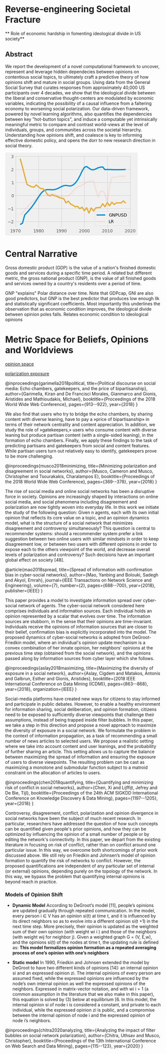 # Reverse-engineering Societal Fracture

** Role of economic hardship in fomenting ideological divide in US society**


## Abstract

We report the development of a novel computational framework to uncover, represent and leverage hidden dependecies between opinions on contentious social topics, to ultimately craft a predictive theory of how opinions shift and mature in social groups. Using data from the General Social Survey that curates responses from approximately 40,000 US participants over 4 decades, we show that the ideological divide between the liberal and conservative thought-centers are modulated by economic variables, indicating the possibility of a causal influence from a faltering economy to worsening social polarization. Our data-driven framework, powered by novel learning algorithms, also quantifies the dependencies between key "hot-button topics", and induce a computable yet intrinsically meaningful metric to compare and contrast world-views at the level of individuals, groups, and communities across the societal hierarchy. Understanding how opinions shift, and coalesce is  key to informing  effective domestic policy, and opens the dorr to new research direction in social theory.

![polar distance]( /uploads/polardistance.png)

# Central Narrative
Gross domestic product (GDP) is the value of a nation's finished domestic goods and services during a specific time period. A related but different metric, the gross national product (GNP), is the value of all finished goods and services owned by a country's residents over a period of time.

GNP "explains" Polar distance over time. Note that GDPcap, GNI are also good predictors, but GNP is the best predictor that produces low enough llk and statistically significant coefficients. Most importantly this underlines the observation that as economic condition improves, the ideological divide between opinion poles falls. Relates economic condition to ideological opinions

# Metric Space for Beliefs, Opinions and Worldviews

[opinion space](https://www.cs.uoi.gr/~tsap/publications/polarization.pdf)

[polarization exposure](https://www.science.org/doi/10.1126/science.aaa1160)


@inproceedings{garimella2018political,
  title={Political discourse on social media: Echo chambers, gatekeepers, and the price of bipartisanship},
  author={Garimella, Kiran and De Francisci Morales, Gianmarco and Gionis, Aristides and Mathioudakis, Michael},
  booktitle={Proceedings of the 2018 World Wide Web Conference},
  pages={913--922},
  year={2018}
}

We also find that users who try to bridge the echo chambers, by sharing content with diverse leaning, have to pay a »price of bipartisanship» in terms of their network centrality and content appreciation. In addition, we study the role of »gatekeepers,» users who consume content with diverse leaning but produce partisan content (with a single-sided leaning), in the formation of echo chambers. Finally, we apply these findings to the task of predicting partisans and gatekeepers from social and content features. While partisan users turn out relatively easy to identify, gatekeepers prove to be more challenging.


@inproceedings{musco2018minimizing,
  title={Minimizing polarization and disagreement in social networks},
  author={Musco, Cameron and Musco, Christopher and Tsourakakis, Charalampos E},
  booktitle={Proceedings of the 2018 World Wide Web Conference},
  pages={369--378},
  year={2018}
}

The rise of social media and online social networks has been a
disruptive force in society. Opinions are increasingly shaped by
interactions on online social media, and social phenomena including
disagreement and polarization are now tightly woven into everyday
life. In this work we initiate the study of the following question:
Given n agents, each with its own initial opinion that reflects its core value on a topic, and an
opinion dynamics model, what is the structure
of a social network that minimizes disagreement
and controversy simultaneously?
This question is central to recommender systems: should a recommender system prefer a link suggestion between two online
users with similar mindsets in order to keep disagreement low, or
between two users with different opinions in order to expose each
to the others viewpoint of the world, and decrease overall levels of
polarization and controversy? Such decisions have an important
global effect on society [48].


@article{mao2018spread,
  title={Spread of information with confirmation bias in cyber-social networks},
  author={Mao, Yanbing and Bolouki, Sadegh and Akyol, Emrah},
  journal={IEEE Transactions on Network Science and Engineering},
  volume={7},
  number={2},
  pages={688--700},
  year={2018},
  publisher={IEEE}
}

This paper provides a model to investigate information spread over cyber-social network of agents. The cyber-social network considered here comprises individuals and information sources. Each individual holds an opinion represented by a scalar that evolves over time. The information sources are stubborn, in the sense that their opinions are time-invariant. Individuals receive the opinions of information sources that are closer to their belief, confirmation bias is explicitly incorporated into the model. The proposed dynamics of cyber-social networks is adopted from DeGroot-Friedkin model, where an individual's opinion update mechanism is a convex combination of her innate opinion, her neighbors' opinions at the previous time step (obtained from the social network), and the opinions passed along by information sources from cyber layer which she follows.

@inproceedings{aslay2018maximizing,
  title={Maximizing the diversity of exposure in a social network},
  author={Aslay, Cigdem and Matakos, Antonis and Galbrun, Esther and Gionis, Aristides},
  booktitle={2018 IEEE International Conference on Data Mining (ICDM)},
  pages={863--868},
  year={2018},
  organization={IEEE}
}

Social-media platforms have created new ways for citizens to stay informed and participate in public debates. However, to enable a healthy environment for information sharing, social deliberation, and opinion formation, citizens need to be exposed to sufficiently diverse viewpoints that challenge their assumptions, instead of being trapped inside filter bubbles. In this paper, we take a step in this direction and propose a novel approach to maximize the diversity of exposure in a social network. We formulate the problem in the context of information propagation, as a task of recommending a small number of news articles to selected users. We propose a realistic setting where we take into account content and user leanings, and the probability of further sharing an article. This setting allows us to capture the balance between maximizing the spread of information and ensuring the exposure of users to diverse viewpoints. The resulting problem can be cast as maximizing a monotone and submodular function subject to a matroid constraint on the allocation of articles to users. 



@inproceedings{chen2018quantifying,
  title={Quantifying and minimizing risk of conflict in social networks},
  author={Chen, Xi and Lijffijt, Jefrey and De Bie, Tijl},
  booktitle={Proceedings of the 24th ACM SIGKDD International Conference on Knowledge Discovery \& Data Mining},
  pages={1197--1205},
  year={2018}
}

Controversy, disagreement, conflict, polarization and opinion divergence in social networks have been the subject of much recent research. In particular, researchers have addressed the question of how such concepts can be quantified given people's prior opinions, and how they can be optimized by influencing the opinion of a small number of people or by editing the network's connectivity.  In this paper, we depart from the
existing literature in focusing on risk of conflict, rather than on
conflict around one particular issue. In this way, we overcome both
shortcomings of prior work discussed above. We still rely on Friedkin and Johnsen’s model of opinion formation to quantify the risk of networks to conflict. However,
the proposed quantifications are independent of any particular set
of internal (or external) opinions, depending purely on the topology
of the network. In this way, we bypass the problem that quantifying
internal opinions is beyond reach in practice.

### Models of Opinion Shift

+ **Dynamic Model** According to DeGroot’s model [11], people’s
opinions are updated gradually through repeated communication.
In the model, every person i ∈ V has an opinion si(t) at time t, and
it is influenced by its direct neighbors so as to evolve into a different
opinion si(t +1) in the next time step. More precisely, their opinion
is updated as the weighted sum of their own opinion (with weight
wi i ) and those of the neighbors (with weight wij for neighbor j).
Given a weighted graph G = (V, E,w), and the opinions si(t) of the
nodes at time t, the updating rule is defined as: **This model formalizes opinion formation as a repeated averaging process of one’s opinion with one’s neighbors**

+ **Static model** In 1990, Friedkin and Johnsen extended the
model by DeGroot to have two different kinds of opinions [14]: an internal opinion si and an expressed opinion zi. The internal
opinions of every person are assumed fixed, while the expressed
opinions are influenced by the node’s own internal opinion as well
the expressed opinions of the neighbors. Expressed in matrix-vector notation, and with wi i = 1 (a common
assumption in the literature that we also make in this paper), this
equation is solved by (3) below at equilibrium [6. In this model, the internal opinion si of node i is considered
a constant, and private to each individual, while the expressed
opinion zi is public, and a compromise between the internal opinion
of node i and the expressed opinion of node i’s neighbors.

@inproceedings{chitra2020analyzing,
  title={Analyzing the impact of filter bubbles on social network polarization},
  author={Chitra, Uthsav and Musco, Christopher},
  booktitle={Proceedings of the 13th International Conference on Web Search and Data Mining},
  pages={115--123},
  year={2020}
}

